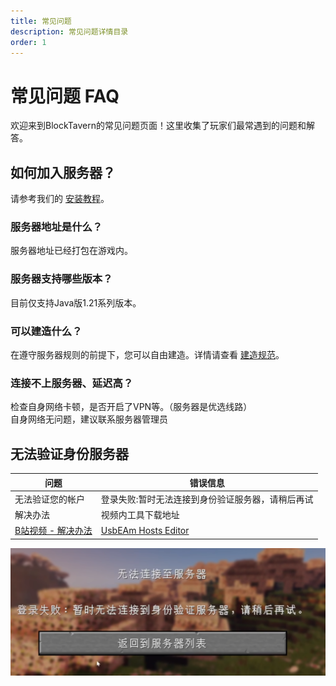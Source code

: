 ```yaml
---
title: 常见问题
description: 常见问题详情目录
order: 1
---
```


# 常见问题 FAQ

欢迎来到BlockTavern的常见问题页面！这里收集了玩家们最常遇到的问题和解答。

## 如何加入服务器？
请参考我们的 [安装教程](/zh-CN/InstallationTutorial/installation-details)。


### 服务器地址是什么？
服务器地址已经打包在游戏内。

### 服务器支持哪些版本？
目前仅支持Java版1.21系列版本。

### 可以建造什么？
在遵守服务器规则的前提下，您可以自由建造。详情请查看 [建造规范](/zh-CN/GameplayGuide/server-rules)。

### 连接不上服务器、延迟高？
检查自身网络卡顿，是否开启了VPN等。（服务器是优选线路）  
自身网络无问题，建议联系服务器管理员


## 无法验证身份服务器

| 问题  | 错误信息 |  
| ----- | --- |
| 无法验证您的帐户 | 登录失败:暂时无法连接到身份验证服务器，请稍后再试 | 
| 解决办法 | 视频内工具下载地址  | 
| [B站视频 - 解决办法](https://www.bilibili.com/video/BV16tejetEUH/) | [UsbEAm Hosts Editor](https://www.dogfight360.com/blog/18627/) | |

![err](./faq-details/faq-details01.png)


<Contributors />